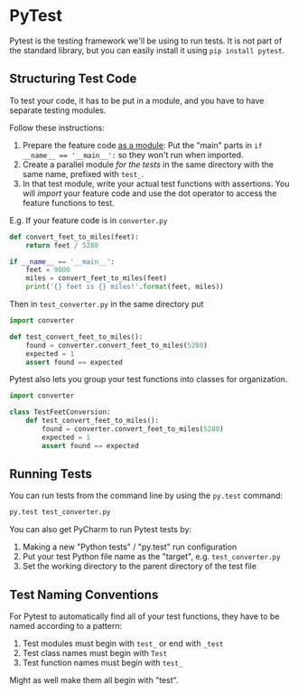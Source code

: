 # PyTest
Pytest is the testing framework we'll be using to run tests.
It is not part of the standard library, but you can easily install it using `pip install pytest`.

## Structuring Test Code
To test your code, it has to be put in a module, and you have to have separate testing modules.

Follow these instructions:
1. Prepare the feature code [as a module](modules.md):
Put the "main" parts in `if __name__ == '__main__':` so they won't run when imported.
1. Create a parallel module _for the tests_ in the same directory with the same name, prefixed with `test_`.
1. In that test module, write your actual test functions with assertions.
You will _import_ your feature code and use the dot operator to access the feature functions to test.

E.g. If your feature code is in `converter.py`
```python
def convert_feet_to_miles(feet):
    return feet / 5280

if __name__ == '__main__':
    feet = 9000
    miles = convert_feet_to_miles(feet)
    print('{} feet is {} miles!'.format(feet, miles))
```

Then in `test_converter.py` in the same directory put
```python
import converter

def test_convert_feet_to_miles():
    found = converter.convert_feet_to_miles(5280)
    expected = 1
    assert found == expected
```

Pytest also lets you group your test functions into classes for organization.
```python
import converter

class TestFeetConversion:
    def test_convert_feet_to_miles():
        found = converter.convert_feet_to_miles(5280)
        expected = 1
        assert found == expected
```

## Running Tests
You can run tests from the command line by using the `py.test` command:
```bash
py.test test_converter.py
```

You can also get PyCharm to run Pytest tests by:
1. Making a new "Python tests" / "py.test" run configuration
1. Put your test Python file name as the "target", e.g. `test_converter.py`
1. Set the working directory to the parent directory of the test file

## Test Naming Conventions
For Pytest to automatically find all of your test functions, they have to be named according to a pattern:
1. Test modules must begin with `test_` or end with `_test`
1. Test class names must begin with `Test`
1. Test function names must begin with `test_`

Might as well make them all begin with "test".
